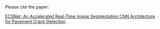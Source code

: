 Please cite the paper:

[ECSNet: An Accelerated Real-Time Image Segmentation CNN Architecture for Pavement Crack Detection](https://ieeexplore.ieee.org/stamp/stamp.jsp?arnumber=10214472&casa_token=XFvBQmg5iEYAAAAA:AKa5-XCJbXGCA9vQvX1MvovcyW4XR4NQ_N0qducAV7plRecr2Z9AUxaYk3Ecpd7JRIsitqU&tag=1)
